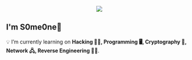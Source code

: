 
<p align="center">
  <img src="https://capsule-render.vercel.app/api?type=rounded&height=300&color=gradient&text=Hello%20There%20%20!&section=header&reversal=false"/>
</p>

## I'm S0me0ne👋
💡 I’m currently learning on **Hacking 🐱‍💻, Programming 🖥️, Cryptography 🔐, Network 🖧, Reverse Engineering 👨‍💻**.

<!--

- 🔭 I’m currently working on ...
- 🌱 I’m currently learning ...
- 👯 I’m looking to collaborate on ...
- 🤔 I’m looking for help with ...
- 💬 Ask me about ...
- 📫 How to reach me: ...
- 😄 Pronouns: ...
- ⚡ Fun fact: ...
-->
